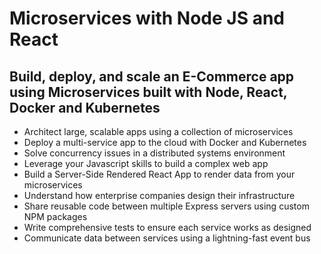 # Microservices with Node JS and React

## Build, deploy, and scale an E-Commerce app using Microservices built with Node, React, Docker and Kubernetes

- Architect large, scalable apps using a collection of microservices
- Deploy a multi-service app to the cloud with Docker and Kubernetes
- Solve concurrency issues in a distributed systems environment
- Leverage your Javascript skills to build a complex web app
- Build a Server-Side Rendered React App to render data from your microservices
- Understand how enterprise companies design their infrastructure
- Share reusable code between multiple Express servers using custom NPM packages
- Write comprehensive tests to ensure each service works as designed
- Communicate data between services using a lightning-fast event bus
